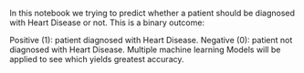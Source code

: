 In this notebook we trying to predict whether a patient should be diagnosed with Heart Disease or not. This is a binary outcome:

Positive (1): patient diagnosed with Heart Disease.
Negative (0): patient not diagnosed with Heart Disease.
Multiple machine learning Models will be applied to see which yields greatest accuracy.
